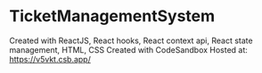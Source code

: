 # TicketManagementSystem 
Created with ReactJS, React hooks, React context api, React state management, HTML, CSS
Created with CodeSandbox
Hosted at: https://v5vkt.csb.app/

